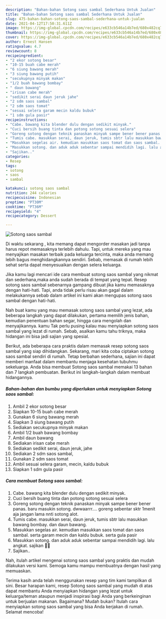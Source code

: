 ```yaml
---
description: "Bahan-bahan Sotong saos sambal Sederhana Untuk Jualan"
title: "Bahan-bahan Sotong saos sambal Sederhana Untuk Jualan"
slug: 475-bahan-bahan-sotong-saos-sambal-sederhana-untuk-jualan
date: 2021-04-12T17:50:31.611Z
image: https://img-global.cpcdn.com/recipes/e633cb546a14b7ed/680x482cq70/sotong-saos-sambal-foto-resep-utama.jpg
thumbnail: https://img-global.cpcdn.com/recipes/e633cb546a14b7ed/680x482cq70/sotong-saos-sambal-foto-resep-utama.jpg
cover: https://img-global.cpcdn.com/recipes/e633cb546a14b7ed/680x482cq70/sotong-saos-sambal-foto-resep-utama.jpg
author: Ernest Hansen
ratingvalue: 4.7
reviewcount: 8
recipeingredient:
- "2 ekor sotong besar"
- "10-15 buah cabe merah"
- "6 siung bawang merah"
- "3 siung bawang putih"
- "secukupnya minyak makan"
- "1/2 buah bawang bombay"
- " daun bawang"
- "irisan cabe merah"
- "sedikit serai daun jeruk jahe"
- "2 sdm saos sambal"
- "2 sdm saos tomat"
- "sesuai selera garam mecin kaldu bubuk"
- "1 sdm gula pasir"
recipeinstructions:
- "Cabe. bawang kita blender dulu dengan sedikit minyak."
- "Cuci bersih buang tinta dan potong sotong sesuai selera"
- "Goreng sotong dengan teknik panaskan minyak sampe bener bener panas. baru masukin sotong. dwwaarrr.... goreng sebentar sktr 1menit aja jangan lama nnti sotong alot."
- "Tumis cabe. masukkan serai, daun jeruk, tumis sbtr lalu masukkan bawang bombay. dan daun bawang."
- "Masukkan segelas air. kemudian masukkan saos tomat dan saos sambal. serta garam mecin dan kaldu bubuk. serta gula pasir"
- "Masukkan sotong. dan aduk aduk sebentar sampai mendidih lagi. lalu angkat. sajikan 🥰🥰"
- "Sajikan.."
categories:
- Resep
tags:
- sotong
- saos
- sambal

katakunci: sotong saos sambal 
nutrition: 244 calories
recipecuisine: Indonesian
preptime: "PT30M"
cooktime: "PT36M"
recipeyield: "4"
recipecategory: Dessert

---
```



![Sotong saos sambal](https://img-global.cpcdn.com/recipes/e633cb546a14b7ed/680x482cq70/sotong-saos-sambal-foto-resep-utama.jpg)

Di waktu  sekarang , kita memang dapat mengorder masakan jadi tanpa harus repot memasaknya terlebih dahulu. Tapi, untuk mereka yang mau menyajikan masakan terbaik pada keluarga tercinta, maka anda memang lebih bagus menghidangkannya sendiri. Sebab, memasak di rumah lebih sehat serta dapat menyesuaikan dengan selera keluarga.

Jika kamu lagi mencari ide cara membuat sotong saos sambal yang nikmat dan sederhana,maka anda sudah berada di tempat yang tepat. Resep sotong saos sambal  sebenarnya gampang dibuat jika kamu memasaknya dengan hati-hati. Tapi, anda tidak perlu risau akan gagal dalam melakukannya 
sebab dalam artikel ini kami akan mengupas sotong saos sambal dengan hati-hati.  



Nah buat kamu yang mau memasak sotong saos sambal yang lezat, ada beberapa langkah yang dapat dilakukan, pertama memilih jenis bahan, kemudian penentuan bahan segar, hingga cara mengolah dan menyajikannya. kamu Tak perlu pusing kalau mau menyiapkan sotong saos sambal yang lezat di rumah. Sebab, asalkan kamu  tahu triknya, maka hidangan ini bisa jadi sajian yang spesial.

Berikut, ada beberapa cara praktis  dalam memasak resep sotong saos sambal yang siap dihidangkan. Sekarang, mari kita coba ciptakan sotong saos sambal sendiri di rumah. Tetap berbahan sederhana, sajian ini dapat memberi manfaat dalam membantu menjaga kesehatan tubuhmu sekeluarga. Anda bisa membuat Sotong saos sambal memakai 13 bahan dan 7 langkah pembuatan. Berikut ini langkah-langkah dalam membuat hidangannya.

<!--inarticleads1-->

##### Bahan-bahan dan bumbu yang diperlukan untuk menyiapkan Sotong saos sambal:

1. Ambil 2 ekor sotong besar
1. Siapkan 10-15 buah cabe merah
1. Gunakan 6 siung bawang merah
1. Siapkan 3 siung bawang putih
1. Sediakan secukupnya minyak makan
1. Ambil 1/2 buah bawang bombay
1. Ambil  daun bawang
1. Sediakan irisan cabe merah
1. Sediakan sedikit serai, daun jeruk, jahe
1. Sediakan 2 sdm saos sambal,
1. Gunakan 2 sdm saos tomat
1. Ambil sesuai selera garam, mecin, kaldu bubuk
1. Siapkan 1 sdm gula pasir




<!--inarticleads2-->

##### Cara membuat Sotong saos sambal:

1. Cabe. bawang kita blender dulu dengan sedikit minyak.
1. Cuci bersih buang tinta dan potong sotong sesuai selera
1. Goreng sotong dengan teknik panaskan minyak sampe bener bener panas. baru masukin sotong. dwwaarrr.... goreng sebentar sktr 1menit aja jangan lama nnti sotong alot.
1. Tumis cabe. masukkan serai, daun jeruk, tumis sbtr lalu masukkan bawang bombay. dan daun bawang.
1. Masukkan segelas air. kemudian masukkan saos tomat dan saos sambal. serta garam mecin dan kaldu bubuk. serta gula pasir
1. Masukkan sotong. dan aduk aduk sebentar sampai mendidih lagi. lalu angkat. sajikan 🥰🥰
1. Sajikan..




Nah, itulah artikel mengenai  sotong saos sambal  yang praktis dan mudah dilakukan versi kami. Semoga kamu mampu membuatnya dengan hasil yang memuaskan. 

Terima kasih anda telah menggunakan resep yang tim kami tampilkan di sini. Besar harapan kami, resep  Sotong saos sambal yang mudah di atas dapat membantu Anda menyiapkan hidangan yang lezat untuk keluarga/teman ataupun menjadi inspirasi bagi Anda yang berkeinginan untuk berjualan makanan. Bagaimana? Mudah bukan? Itulah cara menyiapkan sotong saos sambal yang bisa Anda kerjakan di rumah. Selamat mencoba!

